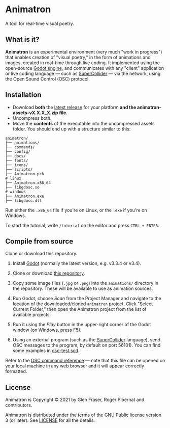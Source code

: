 # Animatron
A tool for real-time visual poetry.

## What is it?

**Animatron** is an experimental environment (very much "work in
progress") that enables creation of "visual poetry," in the form of
animations and images, created in real-time through live coding.  It
implemented using the open-source [Godot
engine](https://godotengine.org/), and communicates with any "client"
application or live coding language &mdash; such as
[SuperCollider](https://supercollider.github.io/) &mdash; via the
network, using the Open Sound Control (OSC) protocol.

## Installation

- Download **both** the [latest release](https://github.com/loopier/animatron/releases) for your platform **and the animatron-assets-vX.X.X_X.zip file**.
- Uncompress both.
- Move the **contents** of the executable into the uncompressed assets folder. You should end up with a structure similar to this:

```
animatron/
├── animations/
├── commands/
├── config/
├── docs/
├── fonts/
├── icons/
├── scripts/
├── Animatron.pck
# linux
├── Animatron.x86_64
├── libgdosc.so
# windows
├── Animatron.exe
├── libgdosc.dll
```

Run either the `.x86_64` file if you're on Linux, or the `.exe` if you're on Windows.

To start the tutorial, write `/tutorial` on the editor and press `CTRL + ENTER`.

## Compile from source

Clone or download this repository.

1. Install [Godot](https://godotengine.org/download) (normally the
   latest version, e.g. v3.3.4 or v3.4).

1. Clone or download [this
   repository](https://github.com/loopier/animatron).

1. Copy some image files (`.jpg` or `.png`) into the `animations/`
   directory in the repository. These will be available to use as
   animation sources.

1. Run Godot, choose *Scan* from the Project Manager and navigate to
   the location of the downloaded/cloned `animatron` project. Click
   "Select Current Folder," then open the Animatron project from the
   list of available projects.

1. Run it using the *Play* button in the upper-right corner of the
   Godot window (on Windows, press F5).

1. Using an external program (such as the
   [SuperCollider](https://supercollider.github.io/) language), send
   OSC messages to the program, by default on port 56101). You can
   find some examples in [osc-test.scd](sc/osc-test.scd).

Refer to the [OSC command reference](docs/Reference.md.html) &mdash;
note that this file can be opened on your local machine in any web
browser and it will appear correctly formatted.

## License

Animatron is Copyright &copy; 2021 by Glen Fraser, Roger Pibernat and
contributors.

Animatron is distributed under the terms of the GNU Public license version 3 (or
later). See [LICENSE](LICENSE) for all the details.

